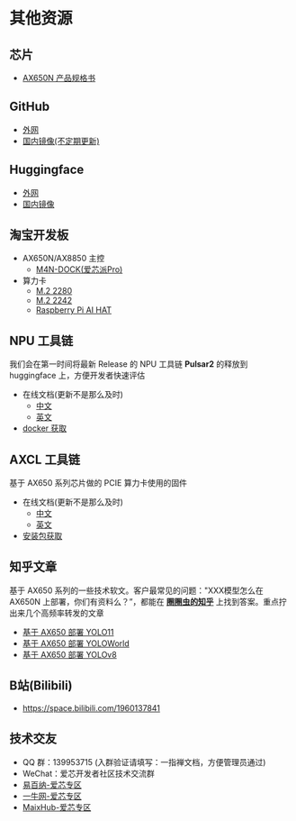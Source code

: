 # 其他资源

## 芯片

- [AX650N 产品规格书](https://axera-tech.com/filespath/files/20240202142256.pdf)

## GitHub

- [外网](https://github.com/AXERA-TECH/)
- [国内镜像(不定期更新)](https://gitee.com/axera-opensource)

## Huggingface

- [外网](https://huggingface.co/AXERA-TECH)
- [国内镜像](https://hf-mirror.com/AXERA-TECH)

## 淘宝开发板

- AX650N/AX8850 主控
  - [M4N-DOCK(爱芯派Pro)](https://e.tb.cn/h.SZeJYWYWLsd7Qzw?tk=0lRT4JCc06U)
- 算力卡
  - [M.2 2280]()
  - [M.2 2242](https://e.tb.cn/h.SZl6cZO58f1Lgiy?tk=CJa14JCXVW3)
  - [Raspberry Pi AI HAT](https://e.tb.cn/h.S0YuDIj4mwJc8RI?tk=JvjY4JCYZnX)
 
## NPU 工具链

我们会在第一时间将最新 Release 的 NPU 工具链 **Pulsar2** 的释放到 huggingface 上，方便开发者快速评估

- 在线文档(更新不是那么及时)
  - [中文](https://pulsar2-docs.readthedocs.io/zh-cn/latest/index.html)
  - [英文](https://pulsar2-docs.readthedocs.io/en/latest/)
- [docker 获取](https://hf-mirror.com/AXERA-TECH/Pulsar2)

## AXCL 工具链

基于 AX650 系列芯片做的 PCIE 算力卡使用的固件

- 在线文档(更新不是那么及时)
  - [中文](https://axcl-docs.readthedocs.io/zh-cn/latest/index.html)
  - [英文]()
- [安装包获取](https://hf-mirror.com/AXERA-TECH/AXCL)

## 知乎文章

基于 AX650 系列的一些技术软文。客户最常见的问题："XXX模型怎么在 AX650N 上部署，你们有资料么？”，都能在 [**圈圈虫的知乎**](https://www.zhihu.com/people/tang-qi-14-37/posts) 上找到答案。重点拧出来几个高频率转发的文章

- [基于 AX650 部署 YOLO11](https://zhuanlan.zhihu.com/p/772269394)
- [基于 AX650 部署 YOLOWorld](https://zhuanlan.zhihu.com/p/721856217)
- [基于 AX650 部署 YOLOv8](https://zhuanlan.zhihu.com/p/683050593)

## B站(Bilibili)

- https://space.bilibili.com/1960137841

## 技术交友

- QQ 群：139953715 (入群验证请填写：一指禅文档，方便管理员通过)
- WeChat：爱芯开发者社区技术交流群
- [易百纳-爱芯专区](https://www.ebaina.com/channels/22)
- [一牛网-爱芯专区](https://bbs.16rd.com/forum-751-1.html)
- [MaixHub-爱芯专区](https://maixhub.com/discussion/axera-pi)
